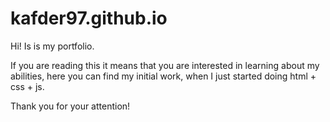 # kafder97.github.io
Hi!
Is is my portfolio.

If you are reading this it means that you are interested in learning about my abilities, here you can find my initial work, when I just started doing html + css + js.

Thank you for your attention!
